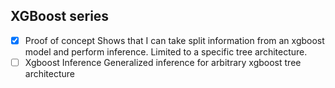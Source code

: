 ## XGBoost series

- [x] Proof of concept 
Shows that I can take split information from an xgboost model and perform inference. Limited to a specific tree architecture. 
- [ ] Xgboost Inference
Generalized inference for arbitrary xgboost tree architecture
